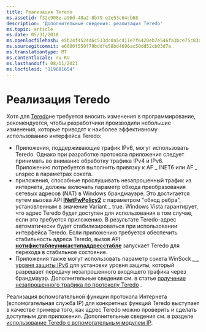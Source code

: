 ```yaml
---
title: Реализация Teredo
ms.assetid: f32e908e-a96d-48a2-8b79-e2e53c64cb68
description: 'Дополнительные сведения: реализация Teredo'
ms.topic: article
ms.date: 05/31/2018
ms.openlocfilehash: e5b24f4524d6c513dc0a5cd11e7f6420eb7e546fa3bce75c830759fc38faaef9
ms.sourcegitcommit: e6600f550f79bddfe58bd4696ac50dd52cb03d7e
ms.translationtype: MT
ms.contentlocale: ru-RU
ms.lasthandoff: 08/11/2021
ms.locfileid: "119681654"
---
```

# <a name="implementing-teredo"></a>Реализация Teredo

Хотя для [Teredo](about-teredo.md)не требуется вносить изменения в программирование, рекомендуется, чтобы разработчики производили небольшие изменения, которые приводят к наиболее эффективному использованию интерфейса Teredo:

-   Приложения, поддерживающие трафик IPv6, могут использовать Teredo. Однако при разработке протокола приложения следует принимать во внимание обработку трафика IPv4 и IPv6. Приложению потребуется выполнить привязку к AF \_ INET6 или AF \_ unspec в параметрах сокета.
-   приложения, способные прослушивать незапрошенный трафик из интернета, должны включать параметр обхода преобразования сетевых адресов (NAT) в Windows брандмауэре. Это достигается путем вызова API [**INetFwPolicy2**](/previous-versions/windows/desktop/api/netfw/nn-netfw-inetfwpolicy2) с параметром "обход ребра", установленным в значение Variant \_ true. Windows Vista гарантирует, что адрес Teredo будет доступен для использования в том случае, если это требуется приложению. В результате Teredo-адрес автоматически будет стабилизироваться при использовании интерфейса Teredo. Если приложению требуется обеспечить стабильность адреса Teredo, вызов API [**нотифистаблеуникастипаддресстабле**](/windows/desktop/api/netioapi/nf-netioapi-notifystableunicastipaddresstable) запускает Teredo для перехода в стабильное состояние.
-   Приложения также могут использовать параметр сокета WinSock [ \_ \_ уровня защиты IPv6](/windows/desktop/WinSock/ipv6-protection-level) для установки уровня защиты, который разрешает передачу незапрошенного входящего трафика через брандмауэр. Дополнительные сведения см. в статье [получение незапрошенного трафика по протоколу Teredo](receiving-unsolicited-traffic-over-teredo.md) .

Реализация вспомогательной функции протокола Интернета (вспомогательная служба IP) для конкретных функций Teredo выступает в качестве примера того, как адрес Teredo можно проверить и сделать доступным для приложения. Дополнительные сведения см. в разделе [использование Teredo с вспомогательным модулем IP](using-teredo-with-ip-helper.md).

 

 
